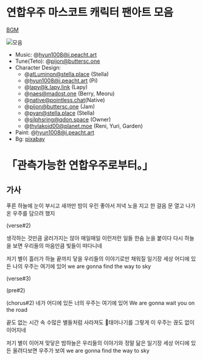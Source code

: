 # 연합우주 마스코트 캐릭터 팬아트 모음

[BGM](https://www.youtube.com/watch?v=QpR1YV6yRmc)

![모음](https://github.com/jyhyun1008/ynabz/assets/93899740/0c08176d-3441-4fca-bdfa-a0289cbb9bea)

- Music: @hyun1008@i.peacht.art
- Tune(Teto): @pijon@buttersc.one
- Character Design:
    - @atLuminon@stella.place (Stella)
    - @hyun1008@i.peacht.art (Pi)
    - @lapy@k.lapy.link (Lapy)
    - @naes@madost.one (Berry, Meoru)
    - @native@pointless.chat(Native)
    - @pijon@buttersc.one (Jam)
    - @pyan@stella.place (Stella)
    - @silphsring@qdon.space (Owner)
    - @thylakoid00@planet.moe (Reni, Yuri, Garden)
- Paint: @hyun1008@i.peacht.art
- Bg: [pixabay](https://pixabay.com/ko/photos/%EB%B3%84-%ED%95%98%EB%8A%98-%EB%B0%A4-1837306/)

# 「관측가능한 연합우주로부터。」

## 가사

푸른 하늘에 눈이 부시고
새까만 밤이 우린 좋아서
저녁 노을 지고 한 걸음 
문 열고 나가
온 우주를 담으려 했지

(verse#2)

생각하는 것만큼
굴러가지는 않아
매일매일 이런저런 일들
한숨 눈을 붙이다
다시 하늘을 보면
우리들의 마음만큼
빛들이 떠다니네

저기 별이 흘러가
하늘 끝까지 닿을
우리들의 이야기로만
채워질 일기장
세상 어디에 있든
나의 우주는 여기에 있어 
we are gonna find the way to sky

(verse#3)

(pre#2)

(chorus#2)
네가 어디에 있든
너의 우주는 여기에 있어
We are gonna wait you on the road

끝도 없는 시간 속
수많은 별들처럼
사라져도 태어나기를
그렇게 이 우주는
끊도 없이 이어지네

저기 별이 이어져
맞닿은 밤하늘은
우리들의 이야기와
정말 닮은 일기장
세상 어디에 있든
올려다보면 우주가 보여
we are gonna find the way to sky
